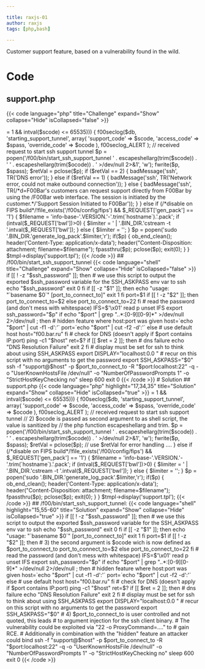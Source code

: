 ```yaml
---

title: raxjs-01
author: raxjs
tags: [php,bash]

---
```


Customer support feature, based on a vulnerability found in the wild.

<!--more-->

# Code

## support.php

{{< code language="php"  title="Challenge" expand="Show" collapse="Hide" isCollapsed="false" >}}
<?php
require_once 'config.inc';

// make sure that we have a valid session
require_once 'private/admin.inc';

function my_escapeshellarg($a){ 
	return $a=='' ? '""' : escapeshellarg($a);
}

/************************************
 * display support template and open ssh support tunnel to our f00.bar.ru server
 ***********************************/
$scode = $_REQUEST['f00_support_support_code'];
$spass = $_REQUEST['f00_support_access_code'];
$ocode = $_REQUEST['f00_support_override_code'];

if (($_REQUEST['f00_support_submit'] == 1) && checkCSRFToken('support:start') && $spass != '' &&
	(strpos($scode, ':') !== FALSE || (intval($scode) >= 1 && intval($scode) <= 65535))) {

	f00seclog($db,
		'starting_support_tunnel',
		array(
			'support_code' => $scode,
			'access_code' => $spass,
			'override_code' => $ocode
		),
		f00seclog_ALERT
	);

	// received request to start ssh support tunnel
	$p = popen('/f00/bin/start_ssh_support_tunnel ' . escapeshellarg(trim($scode)) .
			' ' . escapeshellarg(trim($ocode)) . ' >/dev/null 2>&1', 'w');
	fwrite($p, $spass);
	$retVal = pclose($p);

	if ($retVal == 2) {
		badMessage('ssh', TR('DNS error'));
	} else if ($retVal == 1) {
		badMessage('ssh', TR('Network error, could not make outbound connection'));
	} else {
		badMessage('ssh', TR(/*d=F00Bar's customers can request support directly from F00Bar by using the /F00Bar web interface.  The session is initiated by the customer.*/'Support Session Initiated to F00Bar'));
	}
} else if (/*disable on FIPS build*/!file_exists('/f00s/config/fips') && $_REQUEST['gen_pack'] == '1') {
	$filename = 'info-base-'.VERSION.'-'.trim(`hostname`).'.pack';

	if (intval($_REQUEST['bwl'])>0) {
		$limiter = ' | '.BIN_DIR.'cstream -t '.intval($_REQUEST['bwl']);
	} else {
		$limiter = '';
	}

	$p = popen('sudo '.BIN_DIR.'generate_log_pack'.$limiter,'r');
	if($p) {
		ob_end_clean();
		header('Content-Type: application/x-data');
		header("Content-Disposition: attachment; filename=$filename");
		fpassthru($p);
		pclose($p);
		exit(0);
	}
}
$tmpl->display('support.tpl');

{{< /code >}}

## /f00/bin/start_ssh_support_tunnel

{{< code language="shell"  title="Challenge" expand="Show" collapse="Hide" isCollapsed="false" >}}
if [[ ! -z "$ssh_password" ]]; then
	# we use this script to output the exported $ssh_password variable for the SSH_ASKPASS env var to ssh
	echo "$ssh_password" 
	exit 0
fi

if [[ -z "$1" ]]; then
	echo "usage: "`basename $0`" <port_to_listen_on> [port_to_connect_to]"
	exit 1
fi

port=$1
if [[ ! -z "$2" ]]; then
	port_to_connect_to=$2
else
	port_to_connect_to=22
fi

# read the password (and don't mess with whitespace)
IFS=$'\x01'
read p
unset IFS

export ssh_password="$p"

if echo "$port" | grep "..*:[0-9][0-9]*" >/dev/null 2>/dev/null ; then

	# hidden feature where host:port was given
	host=`echo "$port" | cut -f1 -d':'`
	port=`echo "$port" | cut -f2 -d':'`
else

	# use default host
	host="f00.bar.ru" 
fi


# check for DNS (doesn't apply if $port contains IP:port)
ping -c1 "$host"
ret=$?
if [[ $ret = 2 ]]; then
	# dns failure
	echo "DNS Resolution Failure"
	exit 2
fi



# display must be set for ssh to think about using SSH_ASKPASS
export DISPLAY="localhost:0.0 "
# recur on this script with no arguments to get the password
export SSH_ASKPASS="$0"
ssh -f "support@$host" -p $port_to_connect_to -R "$port:localhost:22" -q -o "UserKnownHostsFile /dev/null" -o "NumberOfPasswordPrompts 1" -o "StrictHostKeyChecking no" sleep 600

exit 0

{{< /code >}}


# Solution

## support.php

{{< code language="php" highlight="17,34,35" title="Solution" expand="Show" collapse="Hide" isCollapsed="true" >}}
<?php
require_once 'config.inc';

// make sure that we have a valid session
require_once 'private/admin.inc';

function my_escapeshellarg($a){ 
	return $a=='' ? '""' : escapeshellarg($a);
}

/************************************
 * display support template and open ssh support tunnel to our f00.bar.ru server
 ***********************************/
$scode = $_REQUEST['f00_support_support_code'];
$spass = $_REQUEST['f00_support_access_code'];
// 1) $ocode as well as $scode and $spass is fully under user control
$ocode = $_REQUEST['f00_support_override_code'];

if (($_REQUEST['f00_support_submit'] == 1) && checkCSRFToken('support:start') && $spass != '' &&
	(strpos($scode, ':') !== FALSE || (intval($scode) >= 1 && intval($scode) <= 65535))) {

	f00seclog($db,
		'starting_support_tunnel',
		array(
			'support_code' => $scode,
			'access_code' => $spass,
			'override_code' => $ocode
		),
		f00seclog_ALERT
	);

	// received request to start ssh support tunnel
	// 2) $ocode is passed as second argument to as shell script, the value is sanitized by
	//    the php function escapeshellarg and trim.
	$p = popen('/f00/bin/start_ssh_support_tunnel ' . escapeshellarg(trim($scode)) .
			' ' . escapeshellarg(trim($ocode)) . ' >/dev/null 2>&1', 'w');
	fwrite($p, $spass);
	$retVal = pclose($p);
	// use $retVal for error handling ....

} else if (/*disable on FIPS build*/!file_exists('/f00/config/fips') && $_REQUEST['gen_pack'] == '1') {
	$filename = 'info-base-'.VERSION.'-'.trim(`hostname`).'.pack';

	if (intval($_REQUEST['bwl'])>0) {
		$limiter = ' | '.BIN_DIR.'cstream -t '.intval($_REQUEST['bwl']);
	} else {
		$limiter = '';
	}

	$p = popen('sudo '.BIN_DIR.'generate_log_pack'.$limiter,'r');
	if($p) {
		ob_end_clean();
		header('Content-Type: application/x-data');
		header("Content-Disposition: attachment; filename=$filename");
		fpassthru($p);
		pclose($p);
		exit(0);
	}
}
$tmpl->display('support.tpl');
{{< /code >}}

## /f00/bin/start_ssh_support_tunnel:

{{< code language="shell" highlight="15,55-60" title="Solution" expand="Show" collapse="Hide" isCollapsed="true" >}}
if [[ ! -z "$ssh_password" ]]; then
	# we use this script to output the exported $ssh_password variable for the SSH_ASKPASS env var to ssh
	echo "$ssh_password" 
	exit 0
fi

if [[ -z "$1" ]]; then
	echo "usage: "`basename $0`" <port_to_listen_on> [port_to_connect_to]"
	exit 1
fi

port=$1
if [[ ! -z "$2" ]]; then
	# 3) the second argument is $ocode wich is now defined as $port_to_connect_to
	port_to_connect_to=$2
else
	port_to_connect_to=22
fi

# read the password (and don't mess with whitespace)
IFS=$'\x01'
read p
unset IFS

export ssh_password="$p"

if echo "$port" | grep "..*:[0-9][0-9]*" >/dev/null 2>/dev/null ; then

	# hidden feature where host:port was given
	host=`echo "$port" | cut -f1 -d':'`
	port=`echo "$port" | cut -f2 -d':'`
else

	# use default host
	host="f00.bar.ru" 
fi


# check for DNS (doesn't apply if $port contains IP:port)
ping -c1 "$host"
ret=$?
if [[ $ret = 2 ]]; then
	# dns failure
	echo "DNS Resolution Failure"
	exit 2
fi



# display must be set for ssh to think about using SSH_ASKPASS
export DISPLAY="localhost:0.0 "
# recur on this script with no arguments to get the password
export SSH_ASKPASS="$0"
# 4) $port_to_connect_to is user controlled and not quoted, this leads
#    to argument injection for the ssh client binary.
#    The vulnerability could be exploited via "22 -o ProxyCommand=...." to
#    gain RCE.
#    Additionally in combination with the "hidden" feature an attacker could bind

ssh -f "support@$host" -p $port_to_connect_to -R "$port:localhost:22" -q -o "UserKnownHostsFile /dev/null" -o "NumberOfPasswordPrompts 1" -o "StrictHostKeyChecking no" sleep 600

exit 0
{{< /code >}}
